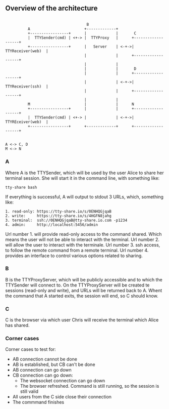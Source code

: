## Overview of the architecture

```

                                    B
          A                        +-------------+
          +-----------------+      |             |       C
          |  TTYSender(cmd) | <+-> |  TTYProxy   |      +-------------------+
          +-----------------+      |   Server    | <-+->| TTYReceiver(web)  |
                                   |             |      +-------------------+
                                   |             |
                                   |             |       D
                                   |             |      +-------------------+
                                   |             | <-+->| TTYReceiver(ssh)  |
                                   |             |      +-------------------+
                                   |             |
          M                        |             |      N
          +-----------------+      |             |      +-------------------+
          |  TTYSender(cmd) | <+-> |             | <-+->| TTYREceiver(web)  |
          +-----------------+      +-------------+      +-------------------+
```
##
```
A <-> C, D
M <-> N
```

### A
Where A is the TTYSender, which will be used by the user Alice to share her terminal session. She will start it in the command line, with something like:
```
tty-share bash
```
If everything is successful, A will output to stdout 3 URLs, which, something like:
```
1. read-only: https://tty-share.io/s/0ENHQGjqaB
2. write:     https://tty-share.io/s/4HGFN8jahg
3. terminal:  ssh://0ENHQGjqaB@tty-share.io.com -p1234
4. admin:     http://localhost:5456/admin
```
Url number 1. will provide read-only access to the command shared. Which means the user will not be able to interact with the terminal.
Url number 2. will allow the user to interact with the terminale.
Url number 3. ssh access, to follow the remote command from a remote terminal.
Url number 4. provides an interface to control various options related to sharing.
### B
B is the TTYProxyServer, which will be publicly accessible and to which the TTYSender will connect to. On the TTYProxyServer will be created te sessions (read-only and write), and URLs will be returned back to A. Whent the command that A started exits, the session will end, so C should know.
### C
C is the browser via which user Chris will receive the terminal which Alice has shared.

### Corner cases
Corner cases to test for:
* AB connection cannot be done
* AB is established, but CB can't be done
* AB connection can go down
* CB connection can go down:
   - The websocket connection can go down
   - The browser refreshed. Command is still running, so the session is still valid
* All users from the C side close their connection
* The commmand finishes